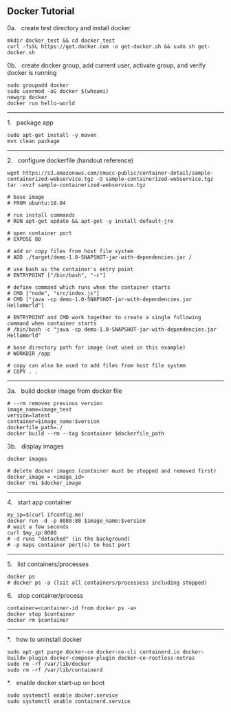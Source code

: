 ## Docker Tutorial


0a.   create test directory and install docker
```
mkdir docker_test && cd docker_test
curl -fsSL https://get.docker.com -o get-docker.sh && sudo sh get-docker.sh
```

0b.   create docker group, add current user, activate group, and verify docker is running
```
sudo groupadd docker
sudo usermod -aG docker $(whoami)
newgrp docker
docker run hello-world
```

---

1.   package app
```
sudo apt-get install -y maven
mvn clean package
```

---

2.   configure dockerfile (handout reference)
```
wget https://s3.amazonaws.com/cmucc-public/container-detail/sample-containerized-webservice.tgz -O sample-containerized-webservice.tgz
tar -xvzf sample-containerized-webservice.tgz

# base image
# FROM ubuntu:18.04

# run install commands
# RUN apt-get update && apt-get -y install default-jre

# open container port
# EXPOSE 80

# add or copy files from host file system
# ADD ./target/demo-1.0-SNAPSHOT-jar-with-dependencies.jar /

# use bash as the container's entry point
# ENTRYPOINT ["/bin/bash", "-c"]

# define command which runs when the container starts
# CMD ["node", "src/index.js"]
# CMD ["java -cp demo-1.0-SNAPSHOT-jar-with-dependencies.jar HelloWorld"]

# ENTRYPOINT and CMD work together to create a single following command when container starts
# /bin/bash -c "java -cp demo-1.0-SNAPSHOT-jar-with-dependencies.jar HelloWorld"

# base directory path for image (not used in this example)
# WORKDIR /app

# copy can also be used to add files from host file system
# COPY . .
```

---

3a.   build docker image from docker file
```
# --rm removes previous version
image_name=image_test
version=latest
container=$image_name:$version
dockerfile_path=./
docker build --rm --tag $container $dockerfile_path
```

3b.   display images
```
docker images

# delete docker images (container must be stopped and removed first)
docker_image = <image_id>
docker rmi $docker_image
```

---

4.   start app container
```
my_ip=$(curl ifconfig.me)
docker run -d -p 8080:80 $image_name:$version
# wait a few seconds
curl $my_ip:8080
# -d runs "detached" (in the background)
# -p maps container port(s) to host port
```

---

5.   list containers/processes
```
docker ps
# docker ps -a (lsit all containers/processess including stopped)
```

6.   stop container/process
```
container=<container-id from docker ps -a>
docker stop $container
docker rm $container
```

---

*.   how to uninstall docker
```
sudo apt-get purge docker-ce docker-ce-cli containerd.io docker-buildx-plugin docker-compose-plugin docker-ce-rootless-extras
sudo rm -rf /var/lib/docker
sudo rm -rf /var/lib/containerd
```

*.   enable docker start-up on boot
```
sudo systemctl enable docker.service
sudo systemctl enable containerd.service
```
